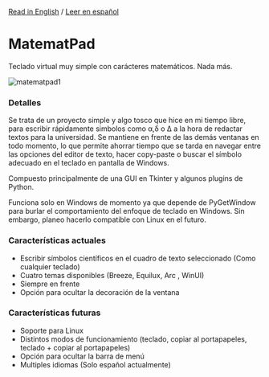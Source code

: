 [Read in English](https://github.com/EzequielBallester/MatematPad/blob/main/README.md) / [Leer en español](https://github.com/EzequielBallester/MatematPad/blob/main/LEEME.md)

# MatematPad
Teclado virtual muy simple con carácteres matemáticos. Nada más.

![matematpad1](https://user-images.githubusercontent.com/89707294/131230127-e8d4f230-ed82-47a3-b7a3-b40b580c7330.jpg)

### Detalles
Se trata de un proyecto simple y algo tosco que hice en mi tiempo libre, para escribir rápidamente simbolos como α,δ o Δ a la hora de redactar textos para la universidad. Se mantiene en frente de las demás ventanas en todo momento, lo que permite ahorrar tiempo que se tarda en navegar entre las opciones del editor de texto, hacer copy-paste o buscar el símbolo adecuado en el teclado en pantalla de Windows.

Compuesto principalmente de una GUI en Tkinter y algunos plugins de Python.

Funciona solo en Windows de momento ya que depende de PyGetWindow para burlar el comportamiento del enfoque de teclado en Windows. Sin embargo, planeo hacerlo compatible con Linux en el futuro.

### Características actuales
- Escribir símbolos científicos en el cuadro de texto seleccionado (Como cualquier teclado)
- Cuatro temas disponibles (Breeze, Equilux, Arc , WinUI)
- Siempre en frente
- Opción para ocultar la decoración de la ventana

### Características futuras
- Soporte para Linux
- Distintos modos de funcionamiento (teclado, copiar al portapapeles, teclado + copiar al portapapeles)
- Opción para ocultar la barra de menú
- Multiples idiomas (Solo español actualmente)
